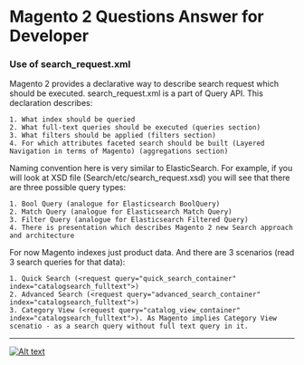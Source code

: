 # Magento 2 Questions Answer for Developer
### Use of search_request.xml
Magento 2 provides a declarative way to describe search request which should be executed. search_request.xml is a part of Query API. This declaration describes:

	1. What index should be queried
	2. What full-text queries should be executed (queries section)
	3. What filters should be applied (filters section)
	4. For which attributes faceted search should be built (Layered Navigation in terms of Magento) (aggregations section)

Naming convention here is very similar to ElasticSearch. For example, if you will look at XSD file (Search/etc/search_request.xsd) you will see that there are three possible query types:

	1. Bool Query (analogue for Elasticsearch BoolQuery)
	2. Match Query (analogue for Elasticsearch Match Query)
	3. Filter Query (analogue for Elasticsearch Filtered Query)
	4. There is presentation which describes Magento 2 new Search approach and architecture

For now Magento indexes just product data. And there are 3 scenarios (read 3 search queries for that data):

	1. Quick Search (<request query="quick_search_container" index="catalogsearch_fulltext">)
	2. Advanced Search (<request query="advanced_search_container" index="catalogsearch_fulltext">)
	3. Category View (<request query="catalog_view_container" index="catalogsearch_fulltext">). As Magento implies Category View scenatio - as a search query without full text query in it.


---

[![Alt text](https://www.kashyapsoftware.com/pub/media/logo/stores/1/ks_logo.png "kashyapsoftware.com")](https://www.kashyapsoftware.com/)


